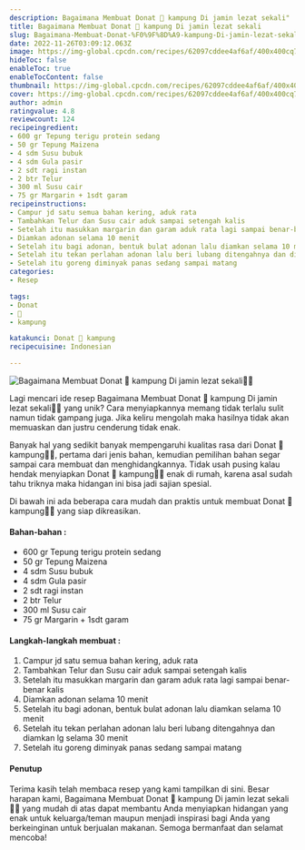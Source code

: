 ```yaml
---
description: Bagaimana Membuat Donat 🍩 kampung Di jamin lezat sekali"
title: Bagaimana Membuat Donat 🍩 kampung Di jamin lezat sekali
slug: Bagaimana-Membuat-Donat-%F0%9F%8D%A9-kampung-Di-jamin-lezat-sekali
date: 2022-11-26T03:09:12.063Z
image: https://img-global.cpcdn.com/recipes/62097cddee4af6af/400x400cq70/photo.jpg
hideToc: false
enableToc: true
enableTocContent: false
thumbnail: https://img-global.cpcdn.com/recipes/62097cddee4af6af/400x400cq70/photo.jpg
cover: https://img-global.cpcdn.com/recipes/62097cddee4af6af/400x400cq70/photo.jpg
author: admin
ratingvalue: 4.8
reviewcount: 124
recipeingredient:
- 600 gr Tepung terigu protein sedang
- 50 gr Tepung Maizena
- 4 sdm Susu bubuk
- 4 sdm Gula pasir
- 2 sdt ragi instan
- 2 btr Telur
- 300 ml Susu cair
- 75 gr Margarin + 1sdt garam
recipeinstructions:
- Campur jd satu semua bahan kering, aduk rata
- Tambahkan Telur dan Susu cair aduk sampai setengah kalis
- Setelah itu masukkan margarin dan garam aduk rata lagi sampai benar-benar kalis
- Diamkan adonan selama 10 menit
- Setelah itu bagi adonan, bentuk bulat adonan lalu diamkan selama 10 menit
- Setelah itu tekan perlahan adonan lalu beri lubang ditengahnya dan diamkan lg selama 30 menit
- Setelah itu goreng diminyak panas sedang sampai matang
categories:
- Resep

tags:
- Donat
- 🍩
- kampung

katakunci: Donat 🍩 kampung
recipecuisine: Indonesian

---
```


![Bagaimana Membuat Donat 🍩 kampung Di jamin lezat sekali👩‍🍳](https://img-global.cpcdn.com/recipes/62097cddee4af6af/400x400cq70/photo.jpg)

Lagi mencari ide resep Bagaimana Membuat Donat 🍩 kampung Di jamin lezat sekali👩‍🍳 yang unik? Cara menyiapkannya memang tidak terlalu sulit namun tidak gampang juga. Jika keliru mengolah maka hasilnya tidak akan memuaskan dan justru cenderung tidak enak.

Banyak hal yang sedikit banyak mempengaruhi kualitas rasa dari Donat 🍩 kampung👩‍🍳, pertama dari jenis bahan, kemudian pemilihan bahan segar sampai cara membuat dan menghidangkannya. Tidak usah pusing kalau hendak menyiapkan Donat 🍩 kampung👩‍🍳 enak di rumah, karena asal sudah tahu triknya maka hidangan ini bisa jadi sajian spesial.

Di bawah ini ada beberapa cara mudah dan praktis untuk membuat Donat 🍩 kampung👩‍🍳 yang siap dikreasikan.

<!--inarticleads1-->

#### Bahan-bahan :

- 600 gr Tepung terigu protein sedang
- 50 gr Tepung Maizena
- 4 sdm Susu bubuk
- 4 sdm Gula pasir
- 2 sdt ragi instan
- 2 btr Telur
- 300 ml Susu cair
- 75 gr Margarin + 1sdt garam

<!--inarticleads2-->

#### Langkah-langkah membuat :

1. Campur jd satu semua bahan kering, aduk rata
1. Tambahkan Telur dan Susu cair aduk sampai setengah kalis
1. Setelah itu masukkan margarin dan garam aduk rata lagi sampai benar-benar kalis
1. Diamkan adonan selama 10 menit
1. Setelah itu bagi adonan, bentuk bulat adonan lalu diamkan selama 10 menit
1. Setelah itu tekan perlahan adonan lalu beri lubang ditengahnya dan diamkan lg selama 30 menit
1. Setelah itu goreng diminyak panas sedang sampai matang

#### Penutup

Terima kasih telah membaca resep yang kami tampilkan di sini. Besar harapan kami, Bagaimana Membuat Donat 🍩 kampung Di jamin lezat sekali👩‍🍳 yang mudah di atas dapat membantu Anda menyiapkan hidangan yang enak untuk keluarga/teman maupun menjadi inspirasi bagi Anda yang berkeinginan untuk berjualan makanan. Semoga bermanfaat dan selamat mencoba!